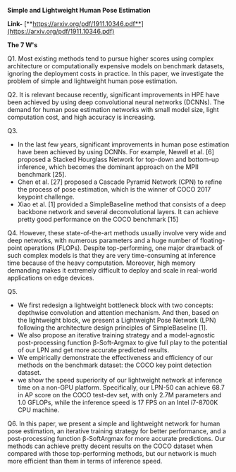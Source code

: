 ﻿**Simple and Lightweight Human Pose Estimation**

**Link-** [**https://arxiv.org/pdf/1911.10346.pdf**](https://arxiv.org/pdf/1911.10346.pdf)

**The 7 W's**

Q1. Most existing methods tend to pursue higher scores using complex architecture or computationally expensive models on benchmark datasets, ignoring the deployment costs in practice. In this paper, we investigate the problem of simple and lightweight human pose estimation.

Q2. It is relevant because recently, significant improvements in HPE have been achieved by using deep convolutional neural networks (DCNNs). The demand for human pose estimation networks with small model size, light computation cost, and high accuracy is increasing.


Q3.

- In the last few years, significant improvements in human pose estimation have been achieved by using DCNNs. For example, Newell et al. [6] proposed a Stacked Hourglass Network for top-down and bottom-up inference, which becomes the dominant approach on the MPII benchmark [25].
- Chen et al. [27] proposed a Cascade Pyramid Network (CPN) to refine the process of pose estimation, which is the winner of COCO 2017 keypoint challenge.
- Xiao et al. [1] provided a SimpleBaseline method that consists of a deep backbone network and several deconvolutional layers. It can achieve pretty good performance on the COCO benchmark [15]

Q4. However, these state-of-the-art methods usually involve very wide and deep networks, with numerous parameters and a huge number of floating-point operations (FLOPs). Despite top-performing, one major drawback of such complex models is that they are very time-consuming at inference time because of the heavy computation. Moreover, high memory demanding makes it extremely difficult to deploy and scale in real-world applications on edge devices.

Q5. 

- We first redesign a lightweight bottleneck block with two concepts: depthwise convolution and attention mechanism. And then, based on the lightweight block, we present a Lightweight Pose Network (LPN) following the architecture design principles of SimpleBaseline [1].
- We also propose an iterative training strategy and a model-agnostic post-processing function β-Soft-Argmax to give full play to the potential of our LPN and get more accurate predicted results.
- We empirically demonstrate the effectiveness and efficiency of our methods on the benchmark dataset: the COCO key point detection dataset.
- we show the speed superiority of our lightweight network at inference time on a non-GPU platform. Specifically, our LPN-50 can achieve 68.7 in AP score on the COCO test-dev set, with only 2.7M parameters and 1.0 GFLOPs, while the inference speed is 17 FPS on an Intel i7-8700K CPU machine.

Q6. In this paper, we present a simple and lightweight network for human pose estimation, an iterative training strategy for better performance, and a post-processing function β-SoftArgmax for more accurate predictions. Our methods can achieve pretty decent results on the COCO dataset when compared with those top-performing methods, but our network is much more efficient than them in terms of inference speed.
